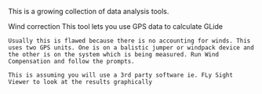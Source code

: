 This is a growing collection of data analysis tools.

Wind correction
    This tool lets you use GPS data to calculate GLide
    
    Usually this is flawed because there is no accounting for winds. This uses two GPS units. One is on a balistic jumper or windpack device and the other is on the system which is being measured. Run Wind Compensation and follow the prompts.

    This is assuming you will use a 3rd party software ie. FLy Sight Viewer to look at the results graphically


